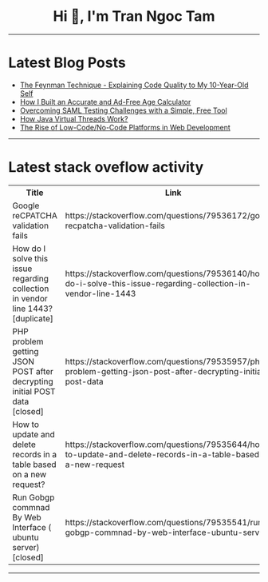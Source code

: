 <h1 align="center">Hi 👋, I'm Tran Ngoc Tam</h1>

---

# Latest Blog Posts 
<!-- BLOG-POST-LIST:START -->
- [The Feynman Technique - Explaining Code Quality to My 10-Year-Old Self](https://dev.to/jm27/the-feynman-technique-explaining-code-quality-to-my-10-year-old-self-31mm)
- [How I Built an Accurate and Ad-Free Age Calculator](https://dev.to/mukesh_bagaria_d0a7a9063c/how-i-built-an-accurate-and-ad-free-age-calculator-4hg7)
- [Overcoming SAML Testing Challenges with a Simple, Free Tool](https://dev.to/andyssojet/overcoming-saml-testing-challenges-with-a-simple-free-tool-3lkf)
- [How Java Virtual Threads Work?](https://dev.to/devsk001/how-java-virtual-threads-work-2347)
- [The Rise of Low-Code/No-Code Platforms in Web Development](https://dev.to/sparkout/the-rise-of-low-codeno-code-platforms-in-web-development-5h7k)
<!-- BLOG-POST-LIST:END -->

---

# Latest stack oveflow activity
<table>
  <tr><th>Title</th><th>Link</th></tr>
  <!-- STACKOVERFLOW:START --><tr><td>Google reCPATCHA validation fails</td><td>https://stackoverflow.com/questions/79536172/google-recpatcha-validation-fails</td></tr><tr><td>How do I solve this issue regarding collection in vendor line 1443? [duplicate]</td><td>https://stackoverflow.com/questions/79536140/how-do-i-solve-this-issue-regarding-collection-in-vendor-line-1443</td></tr><tr><td>PHP problem getting JSON POST after decrypting initial POST data [closed]</td><td>https://stackoverflow.com/questions/79535957/php-problem-getting-json-post-after-decrypting-initial-post-data</td></tr><tr><td>How to update and delete records in a table based on a new request?</td><td>https://stackoverflow.com/questions/79535644/how-to-update-and-delete-records-in-a-table-based-on-a-new-request</td></tr><tr><td>Run Gobgp commnad By Web Interface &lpar; ubuntu server&rpar; [closed]</td><td>https://stackoverflow.com/questions/79535541/run-gobgp-commnad-by-web-interface-ubuntu-server</td></tr><!-- STACKOVERFLOW:END -->
</table>

---


